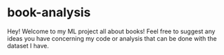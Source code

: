 # book-analysis

Hey! Welcome to my ML project all about books!
Feel free to suggest any ideas you have concerning my code or analysis that can be done with the dataset I have.
